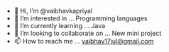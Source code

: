 - 👋 Hi, I’m @vaibhavkapriyal
- 👀 I’m interested in ... Programming languages
- 🌱 I’m currently learning ... Java
- 💞️ I’m looking to collaborate on ... New mini project
- 📫 How to reach me ... vaibhav17jul@gmail.com

<!---
vaibhavkapriyal/vaibhavkapriyal is a ✨ special ✨ repository because its `README.md` (this file) appears on your GitHub profile.
You can click the Preview link to take a look at your changes.
--->
